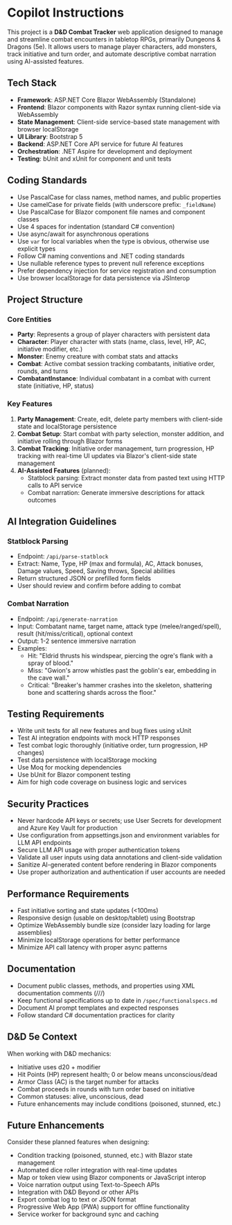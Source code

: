# Copilot Instructions

This project is a **D&D Combat Tracker** web application designed to manage and streamline combat encounters in tabletop RPGs, primarily Dungeons & Dragons (5e). It allows users to manage player characters, add monsters, track initiative and turn order, and automate descriptive combat narration using AI-assisted features.

## Tech Stack

- **Framework**: ASP.NET Core Blazor WebAssembly (Standalone)
- **Frontend**: Blazor components with Razor syntax running client-side via WebAssembly
- **State Management**: Client-side service-based state management with browser localStorage
- **UI Library**: Bootstrap 5
- **Backend**: ASP.NET Core API service for future AI features
- **Orchestration**: .NET Aspire for development and deployment
- **Testing**: bUnit and xUnit for component and unit tests

## Coding Standards

- Use PascalCase for class names, method names, and public properties
- Use camelCase for private fields (with underscore prefix: `_fieldName`)
- Use PascalCase for Blazor component file names and component classes
- Use 4 spaces for indentation (standard C# convention)
- Use async/await for asynchronous operations
- Use `var` for local variables when the type is obvious, otherwise use explicit types
- Follow C# naming conventions and .NET coding standards
- Use nullable reference types to prevent null reference exceptions
- Prefer dependency injection for service registration and consumption
- Use browser localStorage for data persistence via JSInterop

## Project Structure

### Core Entities

- **Party**: Represents a group of player characters with persistent data
- **Character**: Player character with stats (name, class, level, HP, AC, initiative modifier, etc.)
- **Monster**: Enemy creature with combat stats and attacks
- **Combat**: Active combat session tracking combatants, initiative order, rounds, and turns
- **CombatantInstance**: Individual combatant in a combat with current state (initiative, HP, status)

### Key Features

1. **Party Management**: Create, edit, delete party members with client-side state and localStorage persistence
2. **Combat Setup**: Start combat with party selection, monster addition, and initiative rolling through Blazor forms
3. **Combat Tracking**: Initiative order management, turn progression, HP tracking with real-time UI updates via Blazor's client-side state management
4. **AI-Assisted Features** (planned):
   - Statblock parsing: Extract monster data from pasted text using HTTP calls to API service
   - Combat narration: Generate immersive descriptions for attack outcomes

## AI Integration Guidelines

### Statblock Parsing

- Endpoint: `/api/parse-statblock`
- Extract: Name, Type, HP (max and formula), AC, Attack bonuses, Damage values, Speed, Saving throws, Special abilities
- Return structured JSON or prefilled form fields
- User should review and confirm before adding to combat

### Combat Narration

- Endpoint: `/api/generate-narration`
- Input: Combatant name, target name, attack type (melee/ranged/spell), result (hit/miss/critical), optional context
- Output: 1-2 sentence immersive narration
- Examples:
  - Hit: "Eldrid thrusts his windspear, piercing the ogre's flank with a spray of blood."
  - Miss: "Gwion's arrow whistles past the goblin's ear, embedding in the cave wall."
  - Critical: "Breaker's hammer crashes into the skeleton, shattering bone and scattering shards across the floor."

## Testing Requirements

- Write unit tests for all new features and bug fixes using xUnit
- Test AI integration endpoints with mock HTTP responses
- Test combat logic thoroughly (initiative order, turn progression, HP changes)
- Test data persistence with localStorage mocking
- Use Moq for mocking dependencies
- Use bUnit for Blazor component testing
- Aim for high code coverage on business logic and services

## Security Practices

- Never hardcode API keys or secrets; use User Secrets for development and Azure Key Vault for production
- Use configuration from appsettings.json and environment variables for LLM API endpoints
- Secure LLM API usage with proper authentication tokens
- Validate all user inputs using data annotations and client-side validation
- Sanitize AI-generated content before rendering in Blazor components
- Use proper authorization and authentication if user accounts are needed

## Performance Requirements

- Fast initiative sorting and state updates (<100ms)
- Responsive design (usable on desktop/tablet) using Bootstrap
- Optimize WebAssembly bundle size (consider lazy loading for large assemblies)
- Minimize localStorage operations for better performance
- Minimize API call latency with proper async patterns

## Documentation

- Document public classes, methods, and properties using XML documentation comments (///)
- Keep functional specifications up to date in `/spec/functionalspecs.md`
- Document AI prompt templates and expected responses
- Follow standard C# documentation practices for clarity

## D&D 5e Context

When working with D&D mechanics:
- Initiative uses d20 + modifier
- Hit Points (HP) represent health; 0 or below means unconscious/dead
- Armor Class (AC) is the target number for attacks
- Combat proceeds in rounds with turn order based on initiative
- Common statuses: alive, unconscious, dead
- Future enhancements may include conditions (poisoned, stunned, etc.)

## Future Enhancements

Consider these planned features when designing:
- Condition tracking (poisoned, stunned, etc.) with Blazor state management
- Automated dice roller integration with real-time updates
- Map or token view using Blazor components or JavaScript interop
- Voice narration output using Text-to-Speech APIs
- Integration with D&D Beyond or other APIs
- Export combat log to text or JSON format
- Progressive Web App (PWA) support for offline functionality
- Service worker for background sync and caching
